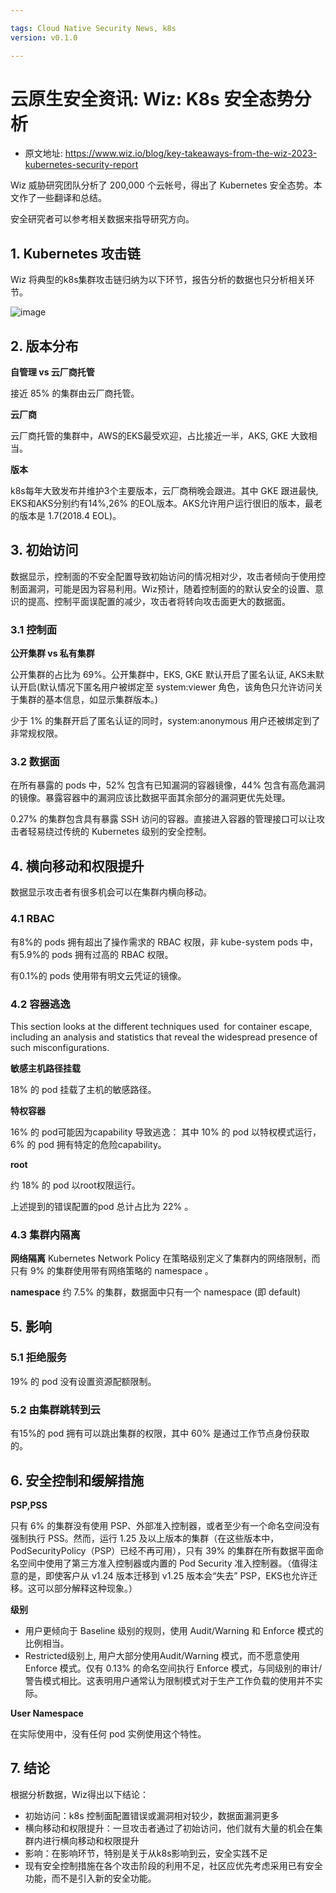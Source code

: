 ```yaml
---

tags: Cloud Native Security News, k8s
version: v0.1.0

---
```


# 云原生安全资讯: Wiz: K8s 安全态势分析

* 原文地址: https://www.wiz.io/blog/key-takeaways-from-the-wiz-2023-kubernetes-security-report

Wiz 威胁研究团队分析了 200,000 个云帐号，得出了 Kubernetes 安全态势。本文作了一些翻译和总结。

安全研究者可以参考相关数据来指导研究方向。

## 1. Kubernetes 攻击链

Wiz 将典型的k8s集群攻击链归纳为以下环节，报告分析的数据也只分析相关环节。

![image](https://github.com/cloud-native-security-news/cloud-native-security-news/assets/16935049/eca034fc-4820-405f-a622-b162a1de95f4)

##  2. 版本分布

**自管理 vs 云厂商托管**

接近 85% 的集群由云厂商托管。

**云厂商**

云厂商托管的集群中，AWS的EKS最受欢迎，占比接近一半，AKS, GKE 大致相当。

**版本**

k8s每年大致发布并维护3个主要版本，云厂商稍晚会跟进。其中 GKE 跟进最快, EKS和AKS分别约有14%,26% 的EOL版本。AKS允许用户运行很旧的版本，最老的版本是 1.7(2018.4 EOL)。

## 3. 初始访问

数据显示，控制面的不安全配置导致初始访问的情况相对少，攻击者倾向于使用控制面漏洞，可能是因为容易利用。Wiz预计，随着控制面的的默认安全的设置、意识的提高、控制平面误配置的减少，攻击者将转向攻击面更大的数据面。

### 3.1 控制面

**公开集群 vs 私有集群**

公开集群的占比为 69%。公开集群中，EKS, GKE 默认开启了匿名认证, AKS未默认开启(默认情况下匿名用户被绑定至 system:viewer 角色，该角色只允许访问关于集群的基本信息，如显示集群版本。)

少于 1% 的集群开启了匿名认证的同时，system:anonymous 用户还被绑定到了非常规权限。

### 3.2 数据面

在所有暴露的 pods 中，52% 包含有已知漏洞的容器镜像，44% 包含有高危漏洞的镜像。暴露容器中的漏洞应该比数据平面其余部分的漏洞更优先处理。

0.27% 的集群包含具有暴露 SSH 访问的容器。直接进入容器的管理接口可以让攻击者轻易绕过传统的 Kubernetes 级别的安全控制。

## 4. 横向移动和权限提升

数据显示攻击者有很多机会可以在集群内横向移动。

### 4.1 RBAC 

有8%的 pods 拥有超出了操作需求的 RBAC 权限，非 kube-system pods 中，有5.9%的 pods 拥有过高的 RBAC 权限。

有0.1%的 pods 使用带有明文云凭证的镜像。

### 4.2 容器逃逸

This section looks at the different techniques used 
for container escape, including an analysis and statistics that reveal the widespread presence of 
such misconfigurations.

**敏感主机路径挂载**

18% 的 pod 挂载了主机的敏感路径。

**特权容器**

16% 的 pod可能因为capability 导致逃逸： 其中 10% 的 pod 以特权模式运行，6% 的 pod 拥有特定的危险capability。

**root**

约 18% 的 pod 以root权限运行。

上述提到的错误配置的pod 总计占比为 22% 。

### 4.3 集群内隔离

**网络隔离**
Kubernetes Network Policy 在策略级别定义了集群内的网络限制，而只有 9% 的集群使用带有网络策略的 namespace 。

**namespace**
约 7.5% 的集群，数据面中只有一个 namespace (即 default)

## 5. 影响

### 5.1 拒绝服务

19% 的 pod 没有设置资源配额限制。

### 5.2 由集群跳转到云

有15%的 pod 拥有可以跳出集群的权限，其中 60%  是通过工作节点身份获取的。

## 6. 安全控制和缓解措施

**PSP,PSS**

只有 6% 的集群没有使用 PSP、外部准入控制器，或者至少有一个命名空间没有强制执行 PSS。然而，运行 1.25 及以上版本的集群（在这些版本中，PodSecurityPolicy（PSP）已经不再可用），只有 39% 的集群在所有数据平面命名空间中使用了第三方准入控制器或内置的 Pod Security 准入控制器。（值得注意的是，即使客户从 v1.24 版本迁移到 v1.25 版本会“失去” PSP，EKS也允许迁移。这可以部分解释这种现象。）

**级别**

* 用户更倾向于 Baseline 级别的规则，使用 Audit/Warning 和 Enforce 模式的比例相当。
* Restricted级别上, 用户大部分使用Audit/Warning 模式，而不愿意使用 Enforce 模式。仅有 0.13% 的命名空间执行 Enforce 模式，与同级别的审计/警告模式相比。这表明用户通常认为限制模式对于生产工作负载的使用并不实际。

**User Namespace**

在实际使用中，没有任何 pod 实例使用这个特性。

## 7. 结论

根据分析数据，Wiz得出以下结论：

* 初始访问：k8s 控制面配置错误或漏洞相对较少，数据面漏洞更多
* 横向移动和权限提升：一旦攻击者通过了初始访问，他们就有大量的机会在集群内进行横向移动和权限提升
* 影响：在影响环节，特别是关于从k8s影响到云，安全实践不足
* 现有安全控制措施在各个攻击阶段的利用不足，社区应优先考虑采用已有安全功能，而不是引入新的安全功能。
